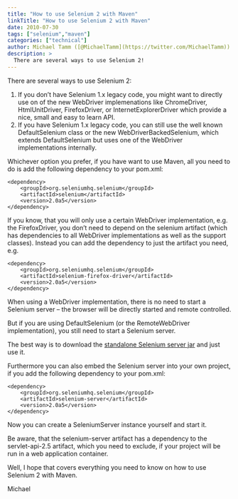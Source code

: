 ```yaml
---
title: "How to use Selenium 2 with Maven"
linkTitle: "How to use Selenium 2 with Maven"
date: 2010-07-30
tags: ["selenium","maven"]
categories: ["technical"]
author: Michael Tamm ([@MichaelTamm](https://twitter.com/MichaelTamm))
description: >
  There are several ways to use Selenium 2!
---
```


There are several ways to use Selenium 2:

1.  If you don’t have Selenium 1.x legacy code, you might want to directly use on of the new WebDriver implemenations like ChromeDriver, HtmlUnitDriver, FirefoxDriver, or InternetExplorerDriver which provide a nice, small and easy to learn API.
2.  If you have Selenium 1.x legacy code, you can still use the well known DefaultSelenium class or the new WebDriverBackedSelenium, which extends DefaultSelenium but uses one of the WebDriver implementations internally.

Whichever option you prefer, if you have want to use Maven, all you need to do is add the following dependency to your pom.xml:

    <dependency>
        <groupId>org.seleniumhq.selenium</groupId>
        <artifactId>selenium</artifactId>
        <version>2.0a5</version>
    </dependency>

If you know, that you will only use a certain WebDriver implementation, e.g. the FirefoxDriver, you don’t need to depend on the selenium artifact (which has dependencies to all WebDriver implementations as well as the support classes). Instead you can add the dependency to just the artifact you need, e.g.

    <dependency>
        <groupId>org.seleniumhq.selenium</groupId>
        <artifactId>selenium-firefox-driver</artifactId>
        <version>2.0a5</version>
    </dependency>

When using a WebDriver implementation, there is no need to start a Selenium server – the browser will be directly started and remote controlled.

But if you are using DefaultSelenium (or the RemoteWebDriver implementation), you still need to start a Selenium server.

The best way is to download the [standalone Selenium server jar](http://code.google.com/p/selenium/downloads/detail?name=selenium-server-standalone-2.0a5.jar) and just use it.

Furthermore you can also embed the Selenium server into your own project, if you add the following dependency to your pom.xml:

    <dependency>
        <groupId>org.seleniumhq.selenium</groupId>
        <artifactId>selenium-server</artifactId>
        <version>2.0a5</version>
    </dependency>

Now you can create a SeleniumServer instance yourself and start it.

Be aware, that the selenium-server artifact has a dependency to the servlet-api-2.5 artifact, which you need to exclude, if your project will be run in a web application container.

Well, I hope that covers everything you need to know on how to use Selenium 2 with Maven.

Michael
